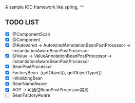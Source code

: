 
A sample IOC framework like spring, ^^


## TODO LIST

* [x] @ComponentScan
* [x] @Component
* [x] @Autowired -> AutowiredAnnotationBeanPostProcessor -> InstantiationAwareBeanPostProcessor
* [x] @Value -> ValueAnnotationBeanPostProcessor -> InstantiationAwareBeanPostProcessor
* [x] BeanPostProcessor
* [x] FactoryBean（getObject(), getObjectType()）
* [x] InitializingBean
* [x] BeanNameAware
* [x] AOP -> 可通过BeanPostProcessor实现
* [ ] BeanFactoryAware

